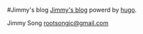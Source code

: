 #Jimmy's blog
[Jimmy's blog](http://rootsongjc.github.io) powerd by [hugo](https://github.com/spf13/hugo/).

Jimmy Song
rootsongjc@gmail.com
